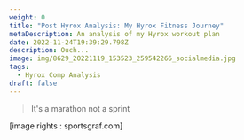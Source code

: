 ```yaml
---
weight: 0
title: "Post Hyrox Analysis: My Hyrox Fitness Journey"
metaDescription: An analysis of my Hyrox workout plan
date: 2022-11-24T19:39:29.798Z
description: Ouch...
image: img/8629_20221119_153523_259542266_socialmedia.jpg
tags:
  - Hyrox Comp Analysis
draft: false
---
```

> I﻿t's a marathon not a sprint











\[﻿image rights  : sportsgraf.com]